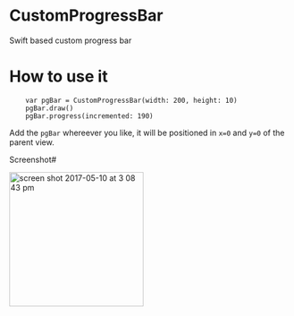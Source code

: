 # CustomProgressBar
Swift based custom progress bar

# How to use it
        var pgBar = CustomProgressBar(width: 200, height: 10)
        pgBar.draw()
        pgBar.progress(incremented: 190)
        
Add the `pgBar` whereever you like, it will be positioned in `x=0` and `y=0` of the parent view.

Screenshot# 

<img width="240" alt="screen shot 2017-05-10 at 3 08 43 pm" src="https://cloud.githubusercontent.com/assets/137799/25924170/3285c1f4-3596-11e7-9fd1-57d6d3d1730c.png">

